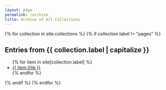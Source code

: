 ```yaml
---
layout: page
permalink: /archive
title: Archive of All Collections
---
```


[comment]: <> (**Note:** This page contains all material in anything in `_posts`, as well as all custom collections, such as `_notes`, and `_journals`, etc. with the only exception being `_pages`.)

{% for collection in site.collections %}
{% if collection.label != "pages" %}

  <h2>Entries from {{ collection.label | capitalize }}</h2>
  <ul>
    {% for item in site[collection.label] %}
      <li class="archive-links"><a href="{{ item.url }}">{{ item.title }}</a></li>
    {% endfor %}
  </ul>
  {% endif %}
{% endfor %}
